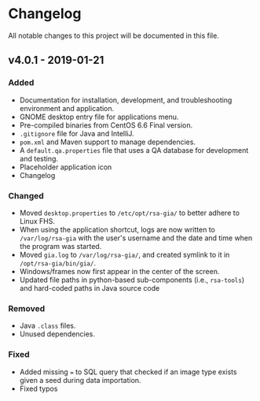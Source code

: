 # Changelog

All notable changes to this project will be documented in this file.

## v4.0.1 - 2019-01-21

### Added

- Documentation for installation, development, and troubleshooting environment and application.
- GNOME desktop entry file for applications menu.
- Pre-compiled binaries from CentOS 6.6 Final version.
- `.gitignore` file for Java and IntelliJ.
- `pom.xml` and Maven support to manage dependencies.
- A `default.qa.properties` file that uses a QA database for development and testing.
- Placeholder application icon
- Changelog

### Changed

- Moved `desktop.properties` to `/etc/opt/rsa-gia/` to better adhere to Linux FHS.
- When using the application shortcut, logs are now written to `/var/log/rsa-gia` with the user's username and the date and time when the program was started.
- Moved `gia.log` to `/var/log/rsa-gia/`, and created symlink to it in `/opt/rsa-gia/bin/gia/`.
- Windows/frames now first appear in the center of the screen.
- Updated file paths in python-based sub-components (i.e., `rsa-tools`) and hard-coded paths in Java source code

### Removed

- Java `.class` files.
- Unused dependencies.

### Fixed

- Added missing `=` to SQL query that checked if an image type exists given a seed during data importation.
- Fixed typos

